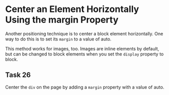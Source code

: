 # Center an Element Horizontally Using the margin Property
Another positioning technique is to center a block element horizontally. One way to do this is to set its `margin` to a value of auto.

This method works for images, too. Images are inline elements by default, but can be changed to block elements when you set the `display` property to block.
## Task 26
Center the `div` on the page by adding a `margin` property with a value of auto.
